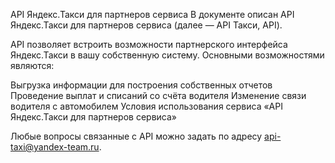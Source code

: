 API Яндекс.Такси для партнеров сервиса
В документе описан API Яндекс.Такси для партнеров сервиса (далее — API Такси, API).

API позволяет встроить возможности партнерского интерфейса Яндекс.Такси в вашу собственную систему. Основными возможностями являются:

Выгрузка информации для построения собственных отчетов
Проведение выплат и списаний со счёта водителя
Изменение связи водителя с автомобилем
Условия использования сервиса «API Яндекс.Такси для партнеров сервиса»

Любые вопросы связанные с API можно задать по адресу api-taxi@yandex-team.ru.
